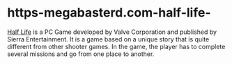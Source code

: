 # https-megabasterd.com-half-life-
[Half Life](https://megabasterd.com/half-life/) is a PC Game developed by Valve Corporation and published by Sierra Entertainment. It is a game based on a unique story that is quite different from other shooter games. In the game, the player has to complete several missions and go from one place to another.
